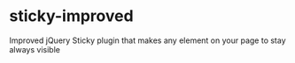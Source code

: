 # sticky-improved
Improved jQuery Sticky plugin that makes any element on your page to stay always visible
